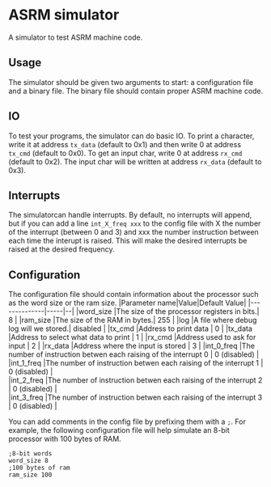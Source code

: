 # ASRM simulator
A simulator to test ASRM machine code. 

## Usage
The simulator should be given two arguments to start: a configuration file and a binary file. The binary file should contain proper ASRM machine code.

## IO
To test your programs, the simulator can do basic IO. To print a character, write it at address `tx_data` (default to 0x1) and then write 0 at address `tx_cmd` (default to 0x0). To get an input char, write 0 at address `rx_cmd` (default to 0x2). The input char will be written at address `rx_data` (default to 0x3).

## Interrupts
The simulatorcan handle interrupts. By default, no interrupts will append, but if you can add a line `int_X_freq xxx` to the config file with X the number of the interrupt (between 0 and 3) and xxx the number instruction between each time the interupt is raised. This will make the desired interrupts be raised at the desired frequency.

## Configuration
The configuration file should contain information about the processor such as the word size or the ram size.
|Parameter name|Value|Default Value|
|--------------|-----|--|
|word\_size     |The size of the processor registers in bits.| 8 |
|ram\_size      |The size of the RAM in bytes.| 255 |
|log            |A file where debug log will we stored.| disabled |
|tx_cmd         |Address to print data | 0 |
|tx_data        |Address to select what data to print | 1 |
|rx_cmd         |Address used to ask for input | 2 |
|rx_data        |Address where the input is stored | 3 |
|int_0_freq    |The number of instruction betwen each raising of the interrupt 0 | 0 (disabled) |   
|int_1_freq    |The number of instruction betwen each raising of the interrupt 1 | 0 (disabled) |   
|int_2_freq    |The number of instruction betwen each raising of the interrupt 2 | 0 (disabled) |   
|int_3_freq    |The number of instruction betwen each raising of the interrupt 3 | 0 (disabled) |  

You can add comments in the config file by prefixing them with a `;`.
For example, the following configuration file will help simulate an 8-bit processor with 100 bytes of RAM.
```
;8-bit words
word_size 8
;100 bytes of ram
ram_size 100
```

